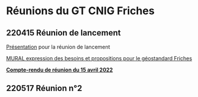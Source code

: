 # Réunions du GT CNIG Friches

## 220415 Réunion de lancement

[Présentation](https://github.com/cnigfr/Friches/blob/main/r%C3%A9unions/220405_Presa_GT_CNIG_Friches_220405.pdf) pour la réunion de lancement

[MURAL expression des besoins et propositions pour le géostandard Friches](https://github.com/cnigfr/Friches/blob/main/r%C3%A9unions/220411_MURAL_GT%20CNIG%20FRICHES.png)

**[Compte-rendu de réunion du 15 avril 2022](https://github.com/cnigfr/Friches/blob/main/r%C3%A9unions/220412_CR_GT_FRICHES_CNIG_220405.pdf)**

## 220517 Réunion n°2


